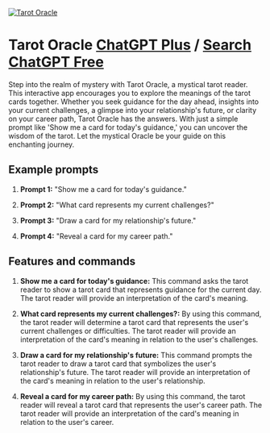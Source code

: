 
[![Tarot Oracle](https://files.oaiusercontent.com/file-xlNGMvDnN63vTwKYxttNFkQH?se=2123-10-18T23%3A42%3A12Z&sp=r&sv=2021-08-06&sr=b&rscc=max-age%3D31536000%2C%20immutable&rscd=attachment%3B%20filename%3Dtarot-oracle.jpg&sig=e0uBFmMLLD/Mrj8kMJ0SYtLZhdCkAydrnmCnqJb5pcQ%3D)](https://chat.openai.com/g/g-3RVKSQOxf-tarot-oracle)

# Tarot Oracle [ChatGPT Plus](https://chat.openai.com/g/g-3RVKSQOxf-tarot-oracle) / [Search ChatGPT Free](https://gptcall.net/index.html#/?search=Tarot%20Oracle)

Step into the realm of mystery with Tarot Oracle, a mystical tarot reader. This interactive app encourages you to explore the meanings of the tarot cards together. Whether you seek guidance for the day ahead, insights into your current challenges, a glimpse into your relationship's future, or clarity on your career path, Tarot Oracle has the answers. With just a simple prompt like 'Show me a card for today's guidance,' you can uncover the wisdom of the tarot. Let the mystical Oracle be your guide on this enchanting journey.

## Example prompts

1. **Prompt 1:** "Show me a card for today's guidance."

2. **Prompt 2:** "What card represents my current challenges?"

3. **Prompt 3:** "Draw a card for my relationship's future."

4. **Prompt 4:** "Reveal a card for my career path."

## Features and commands

1. **Show me a card for today's guidance:** This command asks the tarot reader to show a tarot card that represents guidance for the current day. The tarot reader will provide an interpretation of the card's meaning.

2. **What card represents my current challenges?:** By using this command, the tarot reader will determine a tarot card that represents the user's current challenges or difficulties. The tarot reader will provide an interpretation of the card's meaning in relation to the user's challenges.

3. **Draw a card for my relationship's future:** This command prompts the tarot reader to draw a tarot card that symbolizes the user's relationship's future. The tarot reader will provide an interpretation of the card's meaning in relation to the user's relationship.

4. **Reveal a card for my career path:** By using this command, the tarot reader will reveal a tarot card that represents the user's career path. The tarot reader will provide an interpretation of the card's meaning in relation to the user's career.


